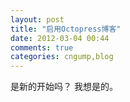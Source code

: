 ```yaml
---
layout: post
title: "启用Octopress博客"
date: 2012-03-04 00:44
comments: true
categories: cngump,blog
---
```


是新的开始吗？ 我想是的。

